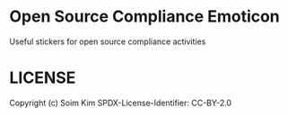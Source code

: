 # Open Source Compliance Emoticon

Useful stickers for open source compliance activities

# LICENSE
Copyright (c) Soim Kim
SPDX-License-Identifier: CC-BY-2.0
